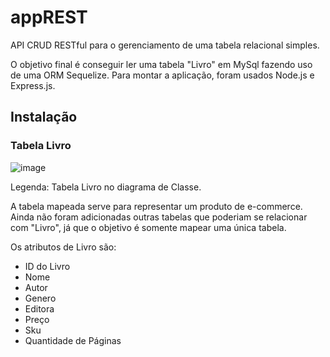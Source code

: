 # appREST
API CRUD RESTful para o gerenciamento de uma tabela relacional simples.

O objetivo final é conseguir ler uma tabela "Livro" em MySql fazendo uso de uma ORM Sequelize. Para montar a aplicação, foram usados Node.js e Express.js.



## Instalação





### Tabela Livro

![image](https://github.com/isbueno/appREST/assets/102770607/c260d8b0-b62e-4922-8921-94519275c17d)

Legenda: Tabela Livro no diagrama de Classe.

A tabela mapeada serve para representar um produto de e-commerce. Ainda não foram adicionadas outras tabelas que poderiam se relacionar com "Livro", já que o objetivo é somente mapear uma única tabela. 

Os atributos de Livro são:
* ID do Livro
* Nome
* Autor
* Genero
* Editora
* Preço
* Sku
* Quantidade de Páginas
